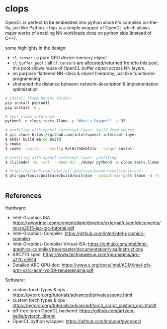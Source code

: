 # clops

OpenCL is perfect to be embedded into python since it's compiled on-the-fly, just like Python. `clops` is a simple wrapper of OpenCL which allows major works of enabling NN workloads done on python side (instead of C++).

some highlights in the design:
 - `cl.tensor` : a pure GPU device memory object
 - `cl_buffer_pool` : all `cl.tensor`s are allocated/returned from/to this pool, this pool allows reuse of OpenCL buffer object across NN layers.
 - on purpose flattened NN-class & object hierarchy, just like functional-programming
 - shottened the distance between network-description & implementation optimization

```bash
# install (from parent folder)
pip install pybind11
pip install -e .

# test llama inference
python3 -m clops.tests.llama -p "What's Oxygen?" -n 32

# profiling with opencl-intercept-layer: build from source
$ git clone https://github.com/intel/opencl-intercept-layer
$ mkdir build && cd build
$ cmake ..
$ cmake --build . --config RelWithDebInfo --target install

# profiling with opencl-intercept-layer: profiling
$ cliloader -dv -cdt  --dump-dir ./dump/ python3 -m clops.tests.llama -p "What's Oxygen?" -n 32

# https://github.com/intel/pti-gpu/tree/master/tools/unitrace
$ pti-gpu/tools/unitrace/build/unitrace --output-dir-path trace -d -h --opencl --chrome-call-logging  --chrome-kernel-logging --chrome-device-logging   python -m clops.tests.llama -p "What's Oxygen"
 
```

## References

Hardware:
 - Intel-Graphics ISA https://www.intel.com/content/dam/develop/external/us/en/documents/micro2015-isa-igc-tutorial.pdf
 - Intel-Graphics-Compiler: https://github.com/intel/intel-graphics-compiler
 - Intel-Graphics-Compiler Virtual-ISA: https://github.com/intel/intel-graphics-compiler/tree/master/documentation/visa/instructions
 - ARC770 spec: https://www.techpowerup.com/gpu-specs/arc-a770.c3914
 - Detailed ARC GPU doc: https://www.x.org/docs/intel/ACM/intel-gfx-prm-osrc-acm-vol09-renderengine.pdf

Software:
 - custom torch types & ops : https://pytorch.org/tutorials/advanced/privateuseone.html
 - custom torch types & ops : https://pytorch.org/tutorials/advanced/torch_script_custom_ops.html#
 - off-tree torch OpenCL backend: https://github.com/artyom-beilis/pytorch_dlprim
 - OpenCL python wrapper: https://github.com/inducer/pyopencl